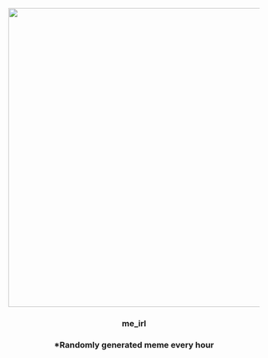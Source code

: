<p align="center">
        <img src="https://i.redd.it/fp7ehmx9bcz91.png" width="600" height="600">
        </p>
        <h3 align="center">me_irl</h3>
        <h3 align="center">*Randomly generated meme every hour</h3>
    